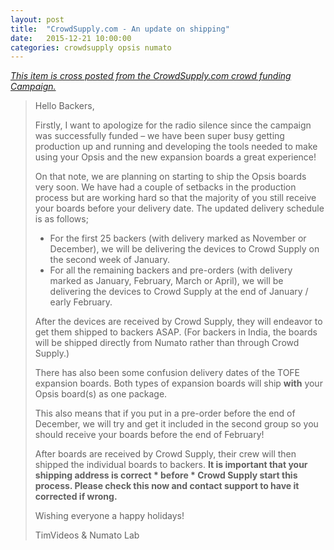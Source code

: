 ```yaml
---
layout: post
title:  "CrowdSupply.com - An update on shipping"
date:   2015-12-21 10:00:00
categories: crowdsupply opsis numato
---
```


<a href="https://www.crowdsupply.com/numato-lab/opsis/updates/2002">
<i>This item is cross posted from the CrowdSupply.com crowd funding Campaign.</i>
</a>

> Hello Backers,
> 
> Firstly, I want to apologize for the radio silence since the campaign was
> successfully funded – we have been super busy getting production up and
> running and developing the tools needed to make using your Opsis and the new
> expansion boards a great experience!
> 
> On that note, we are planning on starting to ship the Opsis boards very soon.
> We have had a couple of setbacks in the production process but are working
> hard so that the majority of you still receive your boards before your
> delivery date. The updated delivery schedule is as follows;
> 
> * For the first 25 backers (with delivery marked as November or December), we
>   will be delivering the devices to Crowd Supply on the second week of January.
> * For all the remaining backers and pre-orders (with delivery marked as
>   January, February, March or April), we will be delivering the devices to
>   Crowd Supply at the end of January / early February.
> 
> After the devices are received by Crowd Supply, they will endeavor to get
> them shipped to backers ASAP. (For backers in India, the boards will be
> shipped directly from Numato rather than through Crowd Supply.)
> 
> There has also been some confusion delivery dates of the TOFE expansion
> boards. Both types of expansion boards will ship **with** your Opsis board(s)
> as one package.
> 
> This also means that if you put in a pre-order before the end of December, we
> will try and get it included in the second group so you should receive your
> boards before the end of February!
> 
> After boards are received by Crowd Supply, their crew will then shipped the
> individual boards to backers. **It is important that your shipping address is
> correct * before * Crowd Supply start this process. Please check this now and
> contact support to have it corrected if wrong.**
> 
> Wishing everyone a happy holidays! 
>
> TimVideos & Numato Lab

